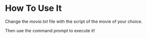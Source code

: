 # How To Use It

Change the *movie.txt* file with the script of the movie of your choice.

Then use the command prompt to execute it!



